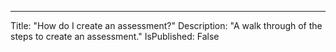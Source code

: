 ---
Title: "How do I create an assessment?"
Description: "A walk through of the steps to create an assessment."
IsPublished: False
